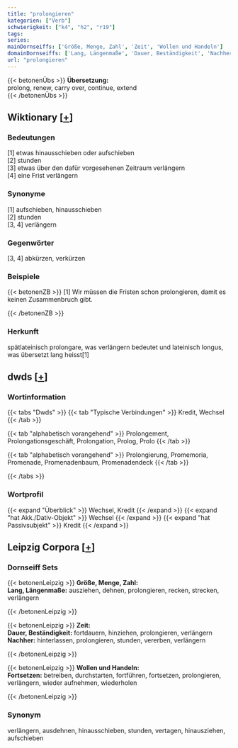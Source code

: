 ```yaml
---
title: "prolongieren"
kategorien: ["Verb"]
schwierigkeit: ["k4", "h2", "r19"]
tags:
series:
mainDornseiffs: ['Größe, Menge, Zahl', 'Zeit', 'Wollen und Handeln']
domainDornseiffs: ['Lang, Längenmaße', 'Dauer, Beständigkeit', 'Nachher', 'Fortsetzen']
url: "prolongieren"
---
```


{{< betonenÜbs >}}
**Übersetzung:**  
prolong, renew, carry over, continue, extend  
{{< /betonenÜbs >}}

## Wiktionary [[+](https://de.wiktionary.org/wiki/prolongieren)]

### Bedeutungen
[1] etwas hinausschieben oder aufschieben  
[2] stunden  
[3] etwas über den dafür vorgesehenen Zeitraum verlängern  
[4] eine Frist verlängern  

### Synonyme
[1] aufschieben, hinausschieben  
[2] stunden  
[3, 4] verlängern  

### Gegenwörter
[3, 4] abkürzen, verkürzen  

### Beispiele
{{< betonenZB >}}
[1] Wir müssen die Fristen schon prolongieren, damit es keinen Zusammenbruch gibt.  

{{< /betonenZB >}}
### Herkunft
spätlateinisch prolongare, was verlängern bedeutet und lateinisch longus, was übersetzt lang heisst[1]  



## dwds [[+](https://www.dwds.de/wb/prolongieren)]

### Wortinformation
{{< tabs "Dwds" >}}
{{< tab "Typische Verbindungen" >}}
Kredit, Wechsel
{{< /tab >}}

{{< tab "alphabetisch vorangehend" >}}
Prolongement, Prolongationsgeschäft, Prolongation, Prolog, Prolo
{{< /tab >}}

{{< tab "alphabetisch vorangehend" >}}
Prolongierung, Promemoria, Promenade, Promenadenbaum, Promenadendeck
{{< /tab >}}

{{< /tabs >}}

### Wortprofil
{{< expand "Überblick" >}} Wechsel, Kredit {{< /expand >}}
{{< expand "hat Akk./Dativ-Objekt" >}} Wechsel {{< /expand >}}
{{< expand "hat Passivsubjekt" >}} Kredit {{< /expand >}}

## Leipzig Corpora [[+](https://corpora.uni-leipzig.de/en/res?word=prolongieren&corpusId=deu_newscrawl-public_2018)]

### Dornseiff Sets
{{< betonenLeipzig >}}
**Größe, Menge, Zahl:**  
**Lang, Längenmaße:** ausziehen, dehnen, prolongieren, recken, strecken, verlängern  

{{< /betonenLeipzig >}}


{{< betonenLeipzig >}}
**Zeit:**  
**Dauer, Beständigkeit:** fortdauern, hinziehen, prolongieren, verlängern  
**Nachher:** hinterlassen, prolongieren, stunden, vererben, verlängern  

{{< /betonenLeipzig >}}


{{< betonenLeipzig >}}
**Wollen und Handeln:**  
**Fortsetzen:** betreiben, durchstarten, fortführen, fortsetzen, prolongieren, verlängern, wieder aufnehmen, wiederholen  

{{< /betonenLeipzig >}}

### Synonym
verlängern, ausdehnen, hinausschieben, stunden, vertagen, hinausziehen, aufschieben

